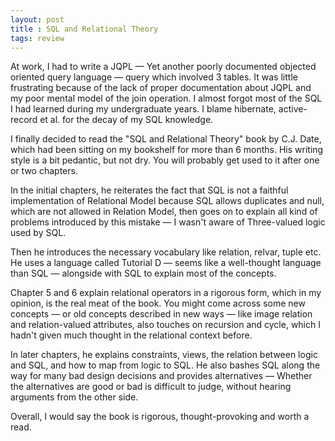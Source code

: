 ```yaml
---
layout: post
title : SQL and Relational Theory
tags: review
---
```


At work, I had to write a JQPL — Yet another poorly documented
objected oriented query language — query which involved 3 tables. It
was little frustrating because of the lack of proper documentation
about JQPL and my poor mental model of the join operation. I almost
forgot most of the SQL I had learned during my undergraduate years. I
blame hibernate, active-record et al. for the decay of my SQL
knowledge.

I finally decided to read the "SQL and Relational Theory" book by
C.J. Date, which had been sitting on my bookshelf for more than 6
months. His writing style is a bit pedantic, but not dry. You will
probably get used to it after one or two chapters.

In the initial chapters, he reiterates the fact that SQL is not a
faithful implementation of Relational Model because SQL allows
duplicates and null, which are not allowed in Relation Model, then
goes on to explain all kind of problems introduced by this mistake — I
wasn't aware of Three-valued logic used by SQL.

Then he introduces the necessary vocabulary like relation, relvar,
tuple etc. He uses a language called Tutorial D — seems like a
well-thought language than SQL — alongside with SQL to explain most of
the concepts.

Chapter 5 and 6 explain relational operators in a rigorous form, which
in my opinion, is the real meat of the book. You might come across
some new concepts — or old concepts described in new ways — like image
relation and relation-valued attributes, also touches on recursion and
cycle, which I hadn't given much thought in the relational context
before.

In later chapters, he explains constraints, views, the relation
between logic and SQL, and how to map from logic to SQL. He also
bashes SQL along the way for many bad design decisions and provides
alternatives — Whether the alternatives are good or bad is difficult
to judge, without hearing arguments from the other side.

Overall, I would say the book is rigorous, thought-provoking and worth
a read.
